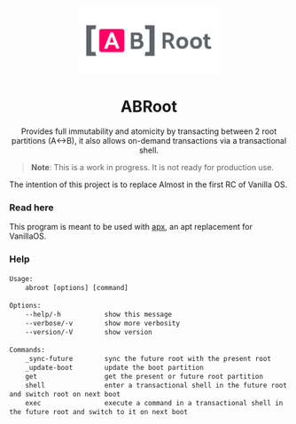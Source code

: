 <div align="center">
  <img src="abroot-logo.svg" height="120">
  <h1 align="center">ABRoot</h1>
  <p align="center">Provides full immutability and atomicity by transacting between 2 root partitions (A&lt;->B), it also allows on-demand transactions via a transactional shell.</p>
</div>

> **Note**: This is a work in progress. It is not ready for production use.

The intention of this project is to replace Almost in the first RC of Vanilla OS.

### Read here
This program is meant to be used with [apx](https://github.com/vanilla-os/apx), 
an apt replacement for VanillaOS.

### Help
```
Usage: 
	abroot [options] [command]

Options:
	--help/-h			show this message
	--verbose/-v		show more verbosity
	--version/-V		show version

Commands:
	_sync-future		sync the future root with the present root
	_update-boot		update the boot partition
	get					get the present or future root partition
	shell				enter a transactional shell in the future root and switch root on next boot
	exec				execute a command in a transactional shell in the future root and switch to it on next boot
```
